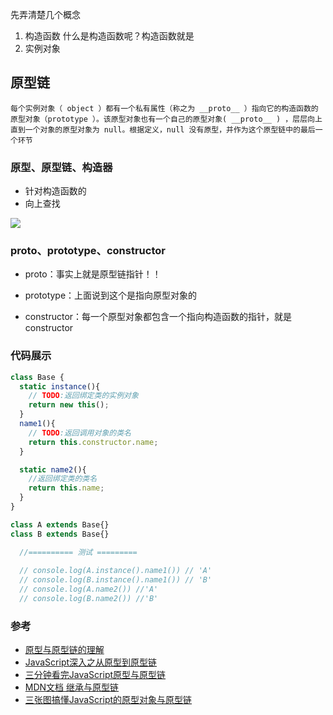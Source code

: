 先弄清楚几个概念
1. 构造函数
什么是构造函数呢？构造函数就是
2. 实例对象

原型链
---
```
每个实例对象（ object ）都有一个私有属性（称之为 __proto__ ）指向它的构造函数的原型对象（prototype ）。该原型对象也有一个自己的原型对象( __proto__ ) ，层层向上直到一个对象的原型对象为 null。根据定义，null 没有原型，并作为这个原型链中的最后一个环节
```

### 原型、原型链、构造器
- 针对构造函数的  
- 向上查找  

![](https://raw.githubusercontent.com/chenfengyanyu/my-web-accumulation/master/images/typeof/proto.jpeg)
### proto、prototype、constructor
- proto：事实上就是原型链指针！！

- prototype：上面说到这个是指向原型对象的

- constructor：每一个原型对象都包含一个指向构造函数的指针，就是constructor

### 代码展示
```js
class Base {
  static instance(){
    // TODO:返回绑定类的实例对象
    return new this();
  }
  name1(){
    // TODO:返回调用对象的类名
    return this.constructor.name;
  }

  static name2(){
    //返回绑定类的类名
    return this.name;
  }
}

class A extends Base{}
class B extends Base{}

  //========== 测试 =========
  
  // console.log(A.instance().name1()) // 'A'
  // console.log(B.instance().name1()) // 'B'
  // console.log(A.name2()) //'A'
  // console.log(B.name2()) //'B'
```

### 参考  
- [原型与原型链的理解](https://www.jianshu.com/p/f30fa27999e3)
- [JavaScript深入之从原型到原型链 ](https://github.com/mqyqingfeng/Blog/issues/2)
- [三分钟看完JavaScript原型与原型链](https://juejin.im/post/6844903567375990791)
- [MDN文档 继承与原型链](https://developer.mozilla.org/zh-CN/docs/Web/JavaScript/Inheritance_and_the_prototype_chain)
- [三张图搞懂JavaScript的原型对象与原型链](https://www.cnblogs.com/shuiyi/p/5305435.html)